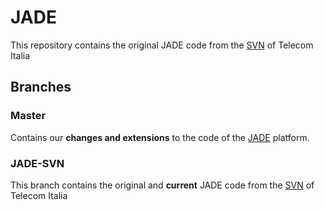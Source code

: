 # JADE
This repository contains the original JADE code from the [SVN](https://jade.tilab.com/developers/source-repository/) of Telecom Italia
## Branches
### Master
Contains our **changes and extensions** to the code of the [JADE](https://jade.tilab.com/) platform.
### JADE-SVN
This branch contains the original and **current** JADE code from the [SVN](https://jade.tilab.com/developers/source-repository/) of Telecom Italia
